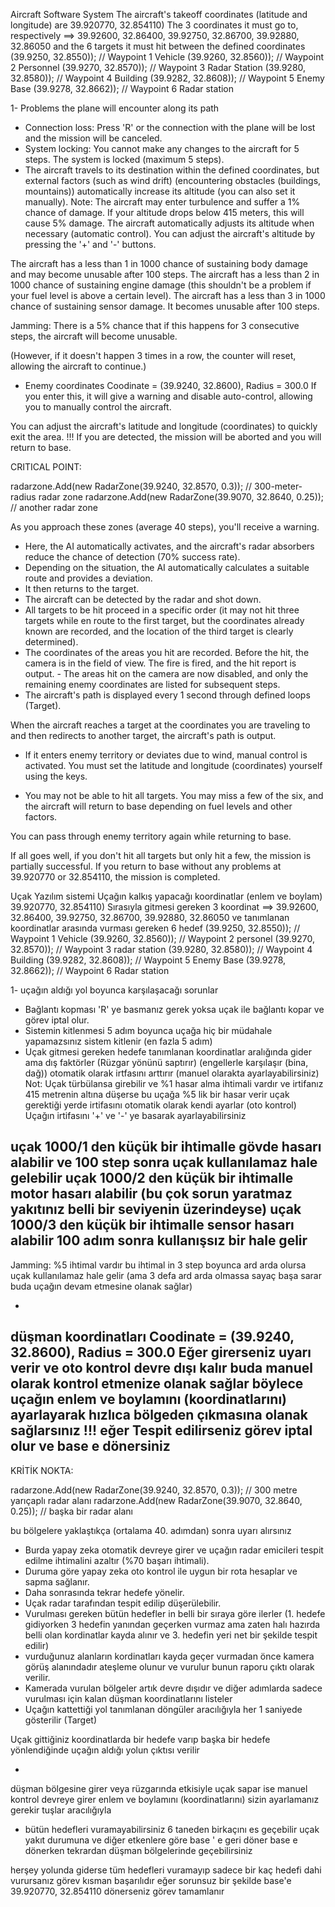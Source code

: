 Aircraft Software System
The aircraft's takeoff coordinates (latitude and longitude) are 39.920770, 32.854110)
The 3 coordinates it must go to, respectively ==> 39.92600, 32.86400, 39.92750, 32.86700, 39.92880, 32.86050
and the 6 targets it must hit between the defined coordinates
(39.9250, 32.8550)); // Waypoint 1 Vehicle
(39.9260, 32.8560)); // Waypoint 2 Personnel
(39.9270, 32.8570)); // Waypoint 3 Radar Station
(39.9280, 32.8580)); // Waypoint 4 Building
(39.9282, 32.8608)); // Waypoint 5 Enemy Base
(39.9278, 32.8662)); // Waypoint 6 Radar station

1- Problems the plane will encounter along its path
- Connection loss: Press 'R' or the connection with the plane will be lost and the mission will be canceled.
- System locking: You cannot make any changes to the aircraft for 5 steps. The system is locked (maximum 5 steps).
- The aircraft travels to its destination within the defined coordinates, but external factors (such as wind drift)
(encountering obstacles (buildings, mountains))
automatically increase its altitude (you can also set it manually).
Note: The aircraft may enter turbulence and suffer a 1% chance of damage. If your altitude drops below 415 meters, this will cause 5% damage.
The aircraft automatically adjusts its altitude when necessary (automatic control).
You can adjust the aircraft's altitude by pressing the '+' and '-' buttons.

The aircraft has a less than 1 in 1000 chance of sustaining body damage and may become unusable after 100 steps.
The aircraft has a less than 2 in 1000 chance of sustaining engine damage (this shouldn't be a problem if your fuel level is above a certain level).
The aircraft has a less than 3 in 1000 chance of sustaining sensor damage. It becomes unusable after 100 steps.

Jamming: There is a 5% chance that if this happens for 3 consecutive steps, the aircraft will become unusable.

(However, if it doesn't happen 3 times in a row, the counter will reset, allowing the aircraft to continue.)

- Enemy coordinates
Coodinate = (39.9240, 32.8600),
Radius = 300.0
If you enter this, it will give a warning and disable auto-control, allowing you to manually control the aircraft.

You can adjust the aircraft's latitude and longitude (coordinates) to quickly exit the area.
!!! If you are detected, the mission will be aborted and you will return to base.

CRITICAL POINT:

radarzone.Add(new RadarZone(39.9240, 32.8570, 0.3)); // 300-meter-radius radar zone
radarzone.Add(new RadarZone(39.9070, 32.8640, 0.25)); // another radar zone

As you approach these zones (average 40 steps), you'll receive a warning.
- Here, the AI automatically activates, and the aircraft's radar absorbers reduce the chance of detection (70% success rate).
- Depending on the situation, the AI automatically calculates a suitable route and provides a deviation.
- It then returns to the target.
- The aircraft can be detected by the radar and shot down.
- All targets to be hit proceed in a specific order (it may not hit three targets while en route to the first target, but the coordinates already known are recorded, and the location of the third target is clearly determined).
- The coordinates of the areas you hit are recorded. Before the hit, the camera is in the field of view. The fire is fired, and the hit report is output. - The areas hit on the camera are now disabled, and only the remaining enemy coordinates are listed for subsequent steps.
- The aircraft's path is displayed every 1 second through defined loops (Target).

When the aircraft reaches a target at the coordinates you are traveling to and then redirects to another target, the aircraft's path is output.

- If it enters enemy territory or deviates due to wind, manual control is activated. You must set the latitude and longitude (coordinates) yourself using the keys.

- You may not be able to hit all targets. You may miss a few of the six, and the aircraft will return to base depending on fuel levels and other factors.

You can pass through enemy territory again while returning to base.

If all goes well, if you don't hit all targets but only hit a few, the mission is partially successful. If you return to base without any problems at 39.920770 or 32.854110, the mission is completed.





Uçak Yazılım sistemi
Uçağın kalkış yapacağı koordinatlar (enlem ve boylam) 39.920770, 32.854110)
Sırasıyla gitmesi gereken 3 koordinat  ==> 39.92600, 32.86400,  39.92750, 32.86700,   39.92880, 32.86050
ve tanımlanan koordinatlar arasında vurması gereken 6 hedef
(39.9250, 32.8550)); // Waypoint 1 Vehicle
(39.9260, 32.8560)); // Waypoint 2 personel
(39.9270, 32.8570)); // Waypoint 3 radar station
(39.9280, 32.8580)); // Waypoint 4 Building
(39.9282, 32.8608)); // Waypoint 5 Enemy Base
(39.9278, 32.8662)); // Waypoint 6 Radar station

1- uçağın aldığı yol boyunca karşılaşacağı sorunlar
- Bağlantı kopması 'R' ye basmanız gerek yoksa uçak ile bağlantı kopar ve görev iptal olur.
- Sistemin kitlenmesi 5 adım boyunca uçağa hiç bir müdahale yapamazsınız sistem kitlenir (en fazla 5 adım)
- Uçak gitmesi gereken hedefe tanımlanan koordinatlar aralığında gider ama dış faktörler
(Rüzgar yönünü saptırır)
(engellerle karşılaşır (bina, dağ))
otomatik olarak irtfasını arttırır (manuel olarakta ayarlayabilirsiniz)
Not: Uçak türbülansa girebilir ve %1 hasar alma ihtimali vardır ve irtifanız 415 metrenin altına düşerse bu uçağa %5 lik bir hasar verir
uçak gerektiği yerde irtifasını otomatik olarak kendi ayarlar (oto kontrol)
Uçağın irtifasını '+' ve '-' ye basarak ayarlayabilirsiniz

uçak  1000/1 den küçük bir ihtimalle gövde hasarı alabilir ve 100 step sonra uçak kullanılamaz hale gelebilir
uçak  1000/2 den küçük bir ihtimalle motor hasarı alabilir (bu çok sorun yaratmaz yakıtınız belli bir seviyenin üzerindeyse)
uçak  1000/3 den küçük bir ihtimalle sensor hasarı alabilir 100 adım sonra kullanışsız bir hale gelir
-

Jamming: %5 ihtimal vardır bu ihtimal in 3 step boyunca ard arda olursa uçak kullanılamaz hale gelir
(ama 3 defa ard arda olmassa sayaç başa sarar buda uçağın devam etmesine olanak sağlar)

-
düşman koordinatları
Coodinate = (39.9240, 32.8600),
Radius = 300.0
Eğer girerseniz uyarı verir ve oto kontrol devre dışı kalır buda manuel olarak kontrol etmenize olanak sağlar böylece 
uçağın enlem ve boylamını (koordinatlarını) ayarlayarak hızlıca bölgeden çıkmasına olanak sağlarsınız
!!! eğer Tespit edilirseniz görev iptal olur ve base e dönersiniz
-

KRİTİK NOKTA: 

radarzone.Add(new RadarZone(39.9240, 32.8570, 0.3)); // 300 metre yarıçaplı radar alanı
radarzone.Add(new RadarZone(39.9070, 32.8640, 0.25)); // başka bir radar alanı

bu bölgelere yaklaştıkça (ortalama 40. adımdan)  sonra uyarı alırsınız
- Burda yapay zeka otomatik devreye girer ve uçağın radar emicileri  tespit edilme ihtimalini azaltır (%70 başarı ihtimali).
- Duruma göre yapay zeka oto kontrol ile uygun bir rota hesaplar ve sapma sağlanır.
- Daha sonrasında tekrar hedefe yönelir. 
- Uçak radar tarafından tespit edilip düşerülebilir.
- Vurulması gereken bütün hedefler in belli bir sıraya göre ilerler (1. hedefe gidiyorken 3 hedefin yanından geçerken vurmaz ama zaten halı hazırda belli olan kordinatlar kayda alınır ve 3. hedefin yeri net bir şekilde tespit edilir)
- vurduğunuz alanların kordinatları kayda geçer vurmadan önce kamera görüş alanındadır ateşleme olunur ve vurulur bunun raporu çıktı olarak verilir.
- Kamerada vurulan bölgeler artık devre dışıdır ve diğer adımlarda sadece vurulması için kalan düşman koordinatlarını listeler
- Uçağın kattettiği  yol tanımlanan döngüler aracılığıyla her 1 saniyede gösterilir (Target)

Uçak gittiğiniz koordinatlarda bir hedefe varıp başka bir hedefe yönlendiğinde uçağın aldığı yolun çıktısı verilir

-

düşman bölgesine girer veya rüzgarında etkisiyle uçak sapar ise manuel kontrol devreye girer enlem ve boylamını (koordinatlarını) sizin ayarlamanız gerekir tuşlar aracılığıyla



- bütün hedefleri vuramayabilirsiniz 6 taneden birkaçını es geçebilir uçak yakıt durumuna ve diğer etkenlere göre base ' e geri döner
base e dönerken tekrardan düşman bölgelerinde geçebilirsiniz

herşey yolunda giderse tüm hedefleri vuramayıp sadece bir kaç hedefi dahi vurursanız görev kısman başarılıdır eğer sorunsuz bir şekilde base'e  39.920770, 32.854110  dönerseniz görev tamamlanır
 
